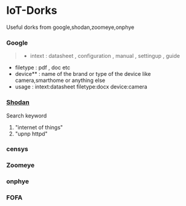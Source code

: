 # IoT-Dorks
Useful dorks from google,shodan,zoomeye,onphye



### Google
 > - intext : datasheet , configuration , manual , settingup , guide
  - filetype : pdf , doc etc
  - device** : name of the brand or type of the device like camera,smarthome or anything else
  - usage : intext:datasheet filetype:docx device:camera


### [Shodan](https://github.com/jakejarvis/awesome-shodan-queries)

Search keyword
   1. "internet of things"
   2. "upnp httpd"


### censys


### Zoomeye



### onphye


### FOFA


